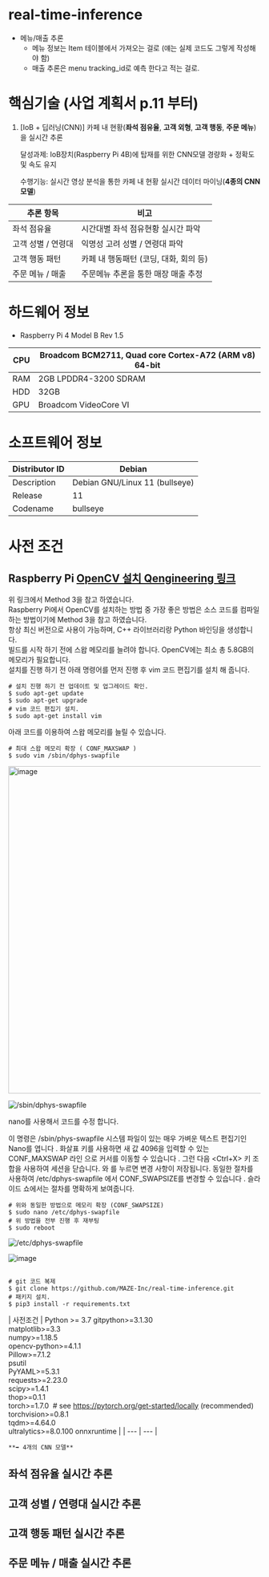 # real-time-inference

- 메뉴/매출 추론
    - 메뉴 정보는 Item 테이블에서 가져오는 걸로 (얘는 실제 코드도 그렇게 작성해야 함)
    - 매출 추론은 menu tracking_id로 예측 한다고 적는 걸로.
 
# 핵심기술 (사업 계획서 p.11 부터)

1. [IoB + 딥러닝(CNN)] 카페 내 현황(**좌석 점유율**, **고객 외형**, **고객 행동**, **주문 메뉴**)을 실시간 추론 
    
    달성과제: IoB장치(Raspberry Pi 4B)에 탑재를 위한 CNN모델 경량화 + 정확도 및 속도 유지 
    
    수행기능: 실시간 영상 분석을 통한 카페 내 현황 실시간 데이터 마이닝(**4종의 CNN 모델**) 
    
|추론 항목|비고|
|----|---|
|좌석 점유율|시간대별 좌석 점유현황 실시간 파악|
|고객 성별 / 연령대|익명성 고려 성별 / 연령대 파악|
|고객 행동 패턴|카페 내 행동패턴 (코딩, 대화, 회의 등)|
|주문 메뉴 / 매출|주문메뉴 추론을 통한 매장 매출 추정|

# 하드웨어 정보
 - Raspberry Pi 4 Model B Rev 1.5
   
| CPU | Broadcom BCM2711, Quad core Cortex-A72 (ARM v8) 64-bit |
| --- | --- |
| RAM | 2GB LPDDR4-3200 SDRAM |
| HDD | 32GB |
| GPU | Broadcom VideoCore VI |

# 소프트웨어 정보
| Distributor ID | Debian |
| --- | --- |
| Description | Debian GNU/Linux 11 (bullseye) |
| Release | 11 |
| Codename | bullseye |

# 사전 조건
## Raspberry Pi [OpenCV 설치 Qengineering 링크](https://qengineering.eu/install-opencv-on-raspberry-64-os.html)
위 링크에서 Method 3을 참고 하였습니다.   
Raspberry Pi에서 OpenCV를 설치하는 방법 중 가장 좋은 방법은 소스 코드를 컴파일 하는 방법이기에 Method 3을 참고 하였습니다.   
항상 최신 버전으로 사용이 가능하며, C++ 라이브러리랑 Python 바인딩을 생성합니다.   
빌드를 시작 하기 전에 스왑 메모리를 늘려야 합니다. OpenCV에는 최소 총 5.8GB의 메모리가 필요합니다.   
설치를 진행 하기 전 아래 명령어를 먼저 진행 후 vim 코드 편집기를 설치 해 줍니다.   
``` shell
# 설치 진행 하기 전 업데이트 및 업그레이드 확인.
$ sudo apt-get update
$ sudo apt-get upgrade
# vim 코드 편집기 설치.
$ sudo apt-get install vim
```
아래 코드를 이용하여 스왑 메모리를 늘릴 수 있습니다.   
``` shell
# 최대 스왑 메모리 확장 ( CONF_MAXSWAP )
$ sudo vim /sbin/dphys-swapfile
```
<img width="653" alt="image" src="https://github.com/MAZE-Inc/real-time-inference/assets/129044040/4b606b9e-44c8-4140-ab5e-2d4774202eb5">

![/sbin/dphys-swapfile](https://github.com/MAZE-Inc/real-time-inference/assets/129044040/e11c6eec-f61d-439b-a7e7-196635985495)

nano를 사용해서 코드를 수정 합니다.

이 명령은 /sbin/phys-swapfile 시스템 파일이 있는 매우 가벼운 텍스트 편집기인 Nano를 엽니다 . 화살표 키를 사용하면 새 값 4096을 입력할 수 있는 CONF_MAXSWAP 라인 으로 커서를 이동할 수 있습니다 . 그런 다음 <Ctrl+X> 키 조합을 사용하여 세션을 닫습니다. <Y>와 <Enter>를 누르면 변경 사항이 저장됩니다. 동일한 절차를 사용하여 /etc/dphys-swapfile 에서 CONF_SWAPSIZE를 변경할 수 있습니다 .
슬라이드 쇼에서는 절차를 명확하게 보여줍니다.

``` shell
# 위와 동일한 방법으로 메모리 확장 (CONF_SWAPSIZE)
$ sudo nano /etc/dphys-swapfile
# 위 방법을 전부 진행 후 재부팅
$ sudo reboot
```
![/etc/dphys-swapfile](https://github.com/MAZE-Inc/real-time-inference/assets/129044040/2774e6ea-e8f0-4055-9a61-cf269379d84e)

![image](https://github.com/MAZE-Inc/real-time-inference/assets/129044040/0731d748-b5cb-4be2-9fcf-5a2eca1fb9bd)

``` shell

# git 코드 복제
$ git clone https://github.com/MAZE-Inc/real-time-inference.git
# 패키지 설치.
$ pip3 install -r requirements.txt
```
| 사전조건 | Python >= 3.7
gitpython>=3.1.30   
matplotlib>=3.3   
numpy>=1.18.5   
opencv-python>=4.1.1   
Pillow>=7.1.2   
psutil   
PyYAML>=5.3.1   
requests>=2.23.0   
scipy>=1.4.1   
thop>=0.1.1   
torch>=1.7.0  # see https://pytorch.org/get-started/locally (recommended)   
torchvision>=0.8.1   
tqdm>=4.64.0   
ultralytics>=8.0.100 
onnxruntime
|
| --- | --- |

    **➡️ 4개의 CNN 모델**
## 좌석 점유율 실시간 추론


## 고객 성별 / 연령대 실시간 추론

## 고객 행동 패턴 실시간 추론

## 주문 메뉴 / 매출 실시간 추론
